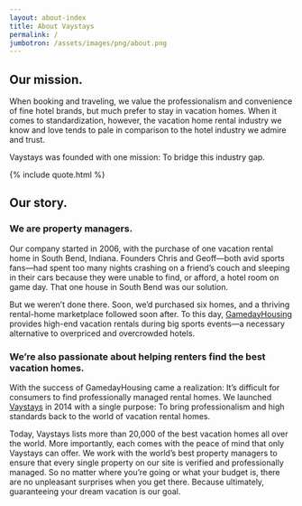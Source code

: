 ```yaml
---
layout: about-index
title: About Vaystays
permalink: /
jumbotron: /assets/images/png/about.png
---
```

## Our mission.

When booking and traveling, we value the professionalism and convenience of fine hotel brands, but much prefer to stay in vacation homes. When it comes to standardization, however, the vacation home rental industry we know and love tends to pale in comparison to the hotel industry we admire and trust.

Vaystays was founded with one mission: To bridge this industry gap.

{% include quote.html %}

## Our story.

### We are property managers.

Our company started in 2006, with the purchase of one vacation rental home in South Bend, Indiana. Founders Chris and Geoff—both avid sports fans—had spent too many nights crashing on a friend’s couch and sleeping in their cars because they were unable to find, or afford, a hotel room on game day. That one house in South Bend was our solution.

But we weren’t done there. Soon, we’d purchased six homes, and a thriving rental-home marketplace followed soon after. To this day, [GamedayHousing](http://www.gamedayhousing.com/) provides high-end vacation rentals during big sports events—a necessary alternative to overpriced and overcrowded hotels.

### We’re also passionate about helping renters find the best vacation homes.

With the success of GamedayHousing came a realization: It’s difficult for consumers to find professionally managed rental homes. We launched [Vaystays](https://www.vaystays.com/) in 2014 with a single purpose: To bring professionalism and high standards back to the world of vacation rental homes.

Today, Vaystays lists more than 20,000 of the best vacation homes all over the world. More importantly, each comes with the peace of mind that only Vaystays can offer. We work with the world’s best property managers to ensure that every single property on our site is verified and professionally managed. So no matter where you’re going or what your budget is, there are no unpleasant surprises when you get there. Because ultimately, guaranteeing your dream vacation is our goal.
